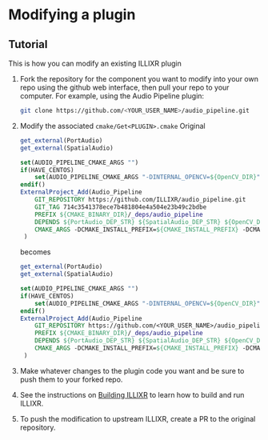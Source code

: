 # Modifying a plugin

## Tutorial

This is how you can modify an existing ILLIXR plugin

1.  Fork the repository for the component you want to modify into your own repo using the github
    web interface, then pull your repo to your computer. For example, using the Audio Pipeline plugin:
    ```bash
    git clone https://github.com/<YOUR_USER_NAME>/audio_pipeline.git
    ```

        

1.  Modify the associated `cmake/Get<PLUGIN>.cmake`
    Original
    ```cmake
    get_external(PortAudio)
    get_external(SpatialAudio)

    set(AUDIO_PIPELINE_CMAKE_ARGS "")
    if(HAVE_CENTOS)
        set(AUDIO_PIPELINE_CMAKE_ARGS "-DINTERNAL_OPENCV=${OpenCV_DIR}")
    endif()
    ExternalProject_Add(Audio_Pipeline
        GIT_REPOSITORY https://github.com/ILLIXR/audio_pipeline.git
        GIT_TAG 714c3541378ece7b481804e4a504e23b49c2bdbe
        PREFIX ${CMAKE_BINARY_DIR}/_deps/audio_pipeline
        DEPENDS ${PortAudio_DEP_STR} ${SpatialAudio_DEP_STR} ${OpenCV_DEP_STR}
        CMAKE_ARGS -DCMAKE_INSTALL_PREFIX=${CMAKE_INSTALL_PREFIX} -DCMAKE_BUILD_TYPE=${CMAKE_BUILD_TYPE} -DCMAKE_CXX_FLAGS=-L${CMAKE_INSTALL_PREFIX}/lib\ -L${CMAKE_INSTALL_PREFIX}/lib64 -DILLIXR_ROOT=${PROJECT_SOURCE_DIR}/include -DCMAKE_PREFIX_PATH=${CMAKE_INSTALL_PREFIX} -DCMAKE_INSTALL_LIBDIR=lib -DILLIXR_BUILD_SUFFIX=${ILLIXR_BUILD_SUFFIX} ${AUDIO_PIPELINE_CMAKE_ARGS}
     )
    ```
    becomes
    ```cmake
    get_external(PortAudio)
    get_external(SpatialAudio)

    set(AUDIO_PIPELINE_CMAKE_ARGS "")
    if(HAVE_CENTOS)
        set(AUDIO_PIPELINE_CMAKE_ARGS "-DINTERNAL_OPENCV=${OpenCV_DIR}")
    endif()
    ExternalProject_Add(Audio_Pipeline
        GIT_REPOSITORY https://github.com/<YOUR_USER_NAME>/audio_pipeline.git
        PREFIX ${CMAKE_BINARY_DIR}/_deps/audio_pipeline
        DEPENDS ${PortAudio_DEP_STR} ${SpatialAudio_DEP_STR} ${OpenCV_DEP_STR}
        CMAKE_ARGS -DCMAKE_INSTALL_PREFIX=${CMAKE_INSTALL_PREFIX} -DCMAKE_BUILD_TYPE=${CMAKE_BUILD_TYPE} -DCMAKE_CXX_FLAGS=-L${CMAKE_INSTALL_PREFIX}/lib\ -L${CMAKE_INSTALL_PREFIX}/lib64 -DILLIXR_ROOT=${PROJECT_SOURCE_DIR}/include -DCMAKE_PREFIX_PATH=${CMAKE_INSTALL_PREFIX} -DCMAKE_INSTALL_LIBDIR=lib -DILLIXR_BUILD_SUFFIX=${ILLIXR_BUILD_SUFFIX} ${AUDIO_PIPELINE_CMAKE_ARGS}
     )
    ```
   
1.  Make whatever changes to the plugin code you want and be sure to push them to your forked repo.

1.  See the instructions on [Building ILLIXR][10] to learn how to build and run ILLIXR.

1.  To push the modification to upstream ILLIXR, create a PR to the original repository.


[//]: # (- Internal -)

[10]:   building_illixr.md
